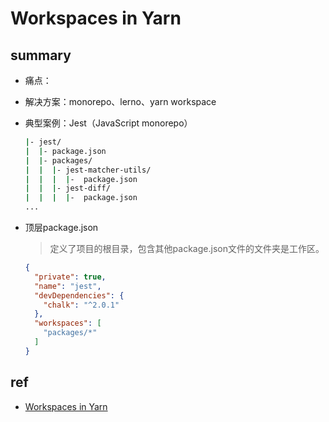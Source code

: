 # Workspaces in Yarn













## summary

* 痛点：

* 解决方案：monorepo、lerno、yarn workspace

* 典型案例：Jest（JavaScript monorepo）

  ```bash
  |- jest/
  |  |- package.json
  |  |- packages/
  |  |  |- jest-matcher-utils/
  |  |  |  |-  package.json
  |  |  |- jest-diff/
  |  |  |  |-  package.json
  ...
  ```

* 顶层package.json

  > 定义了项目的根目录，包含其他package.json文件的文件夹是工作区。

  ```json
  {
    "private": true,
    "name": "jest",
    "devDependencies": {
      "chalk": "^2.0.1"
    },
    "workspaces": [
      "packages/*"
    ]
  }
  ```

  



## ref

* [Workspaces in Yarn](https://classic.yarnpkg.com/blog/2017/08/02/introducing-workspaces/)









